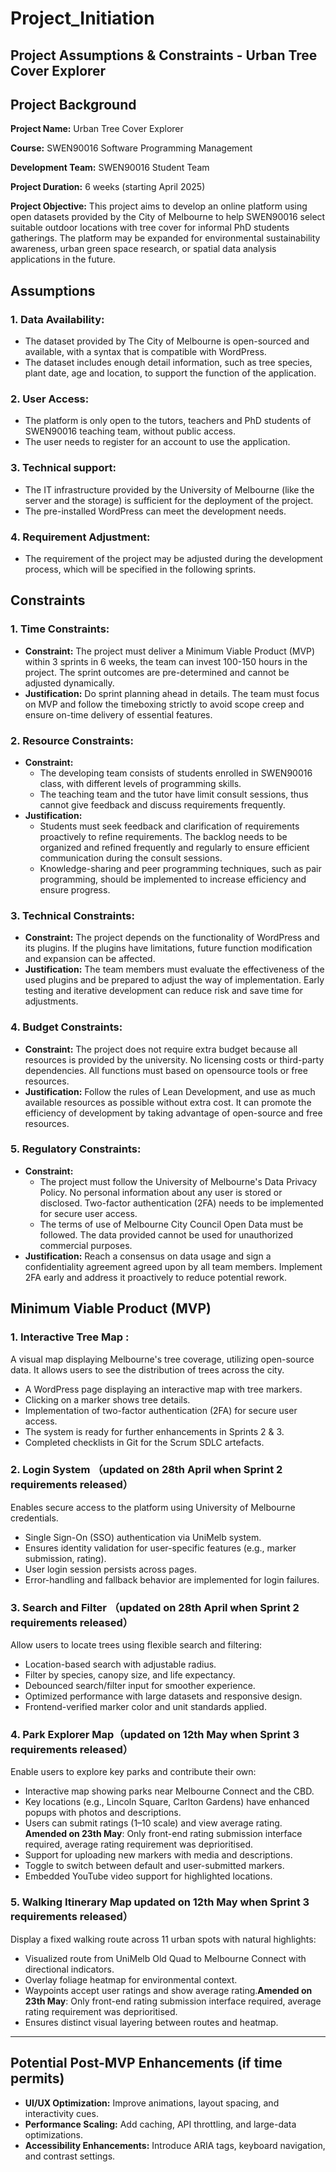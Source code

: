 # Project_Initiation

## Project Assumptions & Constraints - Urban Tree Cover Explorer

## Project Background

**Project Name:** Urban Tree Cover Explorer

**Course:** SWEN90016 Software Programming Management

**Development Team:** SWEN90016 Student Team

**Project Duration:** 6 weeks (starting April 2025)

**Project Objective:** This project aims to develop an online platform using open datasets provided by the City of Melbourne to help SWEN90016 select suitable outdoor locations with tree cover for informal PhD students gatherings. The platform may be expanded for environmental sustainability awareness, urban green space research, or spatial data analysis applications in the future.

## Assumptions

### 1. Data Availability:

- The dataset provided by The City of Melbourne is open-sourced and available, with a syntax that is compatible with WordPress.
- The dataset includes enough detail information, such as tree species, plant date, age and location, to support the function of the application.

### 2. User Access:

- The platform is only open to the tutors, teachers and PhD students of SWEN90016 teaching team, without public access.
- The user needs to register for an account to use the application.

### 3. Technical support:

- The IT infrastructure provided by the University of Melbourne (like the server and the storage) is sufficient for the deployment of the project.
- The pre-installed WordPress can meet the development needs.

### 4. Requirement Adjustment:

- The requirement of the project may be adjusted during the development process, which will be specified in the following sprints.

## Constraints

### 1. Time Constraints:

- **Constraint:** The project must deliver a Minimum Viable Product (MVP) within 3 sprints in 6 weeks, the team can invest 100-150 hours in the project. The sprint outcomes are pre-determined and cannot be adjusted dynamically.
- **Justification:** Do sprint planning ahead in details. The team must focus on MVP and follow the timeboxing strictly to avoid scope creep and ensure on-time delivery of essential features.

### 2. Resource Constraints:

- **Constraint:**
  - The developing team consists of students enrolled in SWEN90016 class, with different levels of programming skills.
  - The teaching team and the tutor have limit consult sessions, thus cannot give feedback and discuss requirements frequently.
- **Justification:**
  - Students must seek feedback and clarification of requirements proactively to refine requirements. The backlog needs to be organized and refined frequently and regularly to ensure efficient communication during the consult sessions.
  - Knowledge-sharing and peer programming techniques, such as pair programming, should be implemented to increase efficiency and ensure progress.

### 3. Technical Constraints:

- **Constraint:** The project depends on the functionality of WordPress and its plugins. If the plugins have limitations, future function modification and expansion can be affected.
- **Justification:** The team members must evaluate the effectiveness of the used plugins and be prepared to adjust the way of implementation. Early testing and iterative development can reduce risk and save time for adjustments.

### 4. Budget Constraints:

- **Constraint:** The project does not require extra budget because all resources is provided by the university. No licensing costs or third-party dependencies. All functions must based on opensource tools or free resources.
- **Justification:** Follow the rules of Lean Development, and use as much available resources as possible without extra cost. It can promote the efficiency of development by taking advantage of open-source and free resources.

### 5. Regulatory Constraints:

- **Constraint:**
  - The project must follow the University of Melbourne's Data Privacy Policy. No personal information about any user is stored or disclosed. Two-factor authentication (2FA) needs to be implemented for secure user access.
  - The terms of use of Melbourne City Council Open Data must be followed. The data provided cannot be used for unauthorized commercial purposes.
- **Justification:** Reach a consensus on data usage and sign a confidentiality agreement agreed upon by all team members. Implement 2FA early and address it proactively to reduce potential rework.

## Minimum Viable Product (MVP)

### 1. Interactive Tree Map :

A visual map displaying Melbourne's tree coverage, utilizing open-source data. It allows users to see the distribution of trees across the city.

- A WordPress page displaying an interactive map with tree markers.
- Clicking on a marker shows tree details.
- Implementation of two-factor authentication (2FA) for secure user access.
- The system is ready for further enhancements in Sprints 2 & 3.
- Completed checklists in Git for the Scrum SDLC artefacts.

### 2. Login System （updated on 28th April when Sprint 2 requirements released）

Enables secure access to the platform using University of Melbourne credentials.

- Single Sign-On (SSO) authentication via UniMelb system.
- Ensures identity validation for user-specific features (e.g., marker submission, rating).
- User login session persists across pages.
- Error-handling and fallback behavior are implemented for login failures.

### 3. Search and Filter （updated on 28th April when Sprint 2 requirements released）

Allow users to locate trees using flexible search and filtering:

- Location-based search with adjustable radius.
- Filter by species, canopy size, and life expectancy.
- Debounced search/filter input for smoother experience.
- Optimized performance with large datasets and responsive design.
- Frontend-verified marker color and unit standards applied.

### 4. Park Explorer Map（updated on 12th May when Sprint 3 requirements released）

Enable users to explore key parks and contribute their own:

- Interactive map showing parks near Melbourne Connect and the CBD.
- Key locations (e.g., Lincoln Square, Carlton Gardens) have enhanced popups with photos and descriptions.
- Users can submit ratings (1–10 scale) and view average rating. **Amended on 23th May**: Only front-end rating submission interface required, average rating requirement was deprioritised.
- Support for uploading new markers with media and descriptions.
- Toggle to switch between default and user-submitted markers.
- Embedded YouTube video support for highlighted locations.

### 5. Walking Itinerary Map updated on 12th May when Sprint 3 requirements released）

Display a fixed walking route across 11 urban spots with natural highlights:

- Visualized route from UniMelb Old Quad to Melbourne Connect with directional indicators.
- Overlay foliage heatmap for environmental context.
- Waypoints accept user ratings and show average rating.**Amended on 23th May**: Only front-end rating submission interface required, average rating requirement was deprioritised.
- Ensures distinct visual layering between routes and heatmap.

---

## Potential Post-MVP Enhancements (if time permits)

- **UI/UX Optimization:** Improve animations, layout spacing, and interactivity cues.
- **Performance Scaling:** Add caching, API throttling, and large-data optimizations.
- **Accessibility Enhancements:** Introduce ARIA tags, keyboard navigation, and contrast settings.
